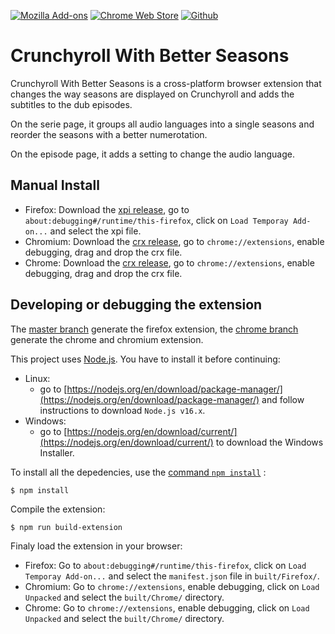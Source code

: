 [![Mozilla Add-ons](https://img.shields.io/amo/v/crunchyroll-better-seasons?label=Firefox&logo=Firefox)](https://addons.mozilla.org/firefox/addon/crunchyroll-better-seasons/)
[![Chrome Web Store](https://img.shields.io/chrome-web-store/v/ianobidcnpbeejlkclkfacnipclgiiak?label=Chrome&logo=Google%20Chrome)](https://chrome.google.com/webstore/detail/crunchyroll-with-better-seasons/ianobidcnpbeejlkclkfacnipclgiiak)
[![Github](https://img.shields.io/github/license/Dragicafit/Crunchyroll-With-Better-Seasons?logo=Github)](https://github.com/Dragicafit/Crunchyroll-With-Better-Seasons)

# Crunchyroll With Better Seasons

Crunchyroll With Better Seasons is a cross-platform browser extension that changes the way seasons are displayed on Crunchyroll and adds the subtitles to the dub episodes.

On the serie page, it groups all audio languages into a single seasons and reorder the seasons with a better numerotation.

On the episode page, it adds a setting to change the audio language.

## Manual Install

- Firefox: Download the [xpi release](https://github.com/Dragicafit/Crunchyroll-With-Better-Seasons/releases/download/v0.4.5-beta/Crunchyroll-With-Better-Seasons.xpi), go to `about:debugging#/runtime/this-firefox`, click on `Load Temporay Add-on...` and select the xpi file.
- Chromium: Download the [crx release](https://github.com/Dragicafit/Crunchyroll-With-Better-Seasons/releases/download/v0.4.5-beta/Crunchyroll-With-Better-Seasons.crx), go to `chrome://extensions`, enable debugging, drag and drop the crx file.
- Chrome: Download the [crx release](https://github.com/Dragicafit/Crunchyroll-With-Better-Seasons/releases/download/v0.4.5-beta/Crunchyroll-With-Better-Seasons.crx), go to `chrome://extensions`, enable debugging, drag and drop the crx file.

## Developing or debugging the extension

The [master branch](https://github.com/Dragicafit/Crunchyroll-With-Better-Seasons) generate the firefox extension, the [chrome branch](https://github.com/Dragicafit/Crunchyroll-With-Better-Seasons/tree/chrome) generate the chrome and chromium extension.

This project uses [Node.js](https://nodejs.org/). You have to install it before continuing:

- Linux:
  - go to [https://nodejs.org/en/download/package-manager/](https://nodejs.org/en/download/package-manager/) and follow instructions to download `Node.js v16.x`.
- Windows:
  - go to [https://nodejs.org/en/download/current/](https://nodejs.org/en/download/current/) to download the Windows Installer.

To install all the depedencies, use the [command `npm install`](https://docs.npmjs.com/getting-started/installing-npm-packages-locally) :

```ShellSession
$ npm install
```

Compile the extension:

```ShellSession
$ npm run build-extension
```

Finaly load the extension in your browser:

- Firefox: Go to `about:debugging#/runtime/this-firefox`, click on `Load Temporay Add-on...` and select the `manifest.json` file in `built/Firefox/`.
- Chromium: Go to `chrome://extensions`, enable debugging, click on `Load Unpacked` and select the `built/Chrome/` directory.
- Chrome: Go to `chrome://extensions`, enable debugging, click on `Load Unpacked` and select the `built/Chrome/` directory.
